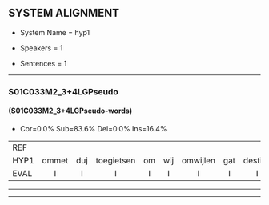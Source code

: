 
## SYSTEM ALIGNMENT

- System Name = hyp1

- Speakers = 1

- Sentences = 1

---

### S01C033M2_3+4LGPseudo

#### (S01C033M2_3+4LGPseudo-words)

- Cor=0.0%	Sub=83.6%	Del=0.0%	Ins=16.4%

|  |  |  |  |  |  |  |  |  |  |  |  |  |  |  |  |  |  |  |  |  |  |  |  |  |  |  |  |  |  |  |  |  |  |  |  |  |  |  |  |  |  |  |  |  |  |  |  |  |  |  |  |  |  |  |  |  |  |  |  |  |  |
|:--- |:---:|:---:|:---:|:---:|:---:|:---:|:---:|:---:|:---:|:---:|:---:|:---:|:---:|:---:|:---:|:---:|:---:|:---:|:---:|:---:|:---:|:---:|:---:|:---:|:---:|:---:|:---:|:---:|:---:|:---:|:---:|:---:|:---:|:---:|:---:|:---:|:---:|:---:|:---:|:---:|:---:|:---:|:---:|:---:|:---:|:---:|:---:|:---:|:---:|:---:|:---:|:---:|:---:|:---:|:---:|:---:|:---:|:---:|:---:|:---:|:---:|
| REF |  |  |  |  |  |  |  |  |  |  | ometuif | toejietsen | oonwijlen | * | jattesiet | nurudien | stoenydaas | deuveltek | juitonie | * | * | gevijdel | sidowaan | spekkeraai | * | wachteniek | * | * | * | verpierik | nappegreeuw | mantaroen | * | schielendaspen | crobeklunker | kabbestepen | verwarig | ooiebiekje | fandelig | * | jalekrewen | smoralij | zeekvlachine | kanaroe | toineetlijgen | meitsegrok | kantelogsten | * | ondermind | choporatie | zennebral | ijraspangen | blottenduuf | girdofhaalder | tobbermoeit | * | poentalschouden | havedil | verbrakkertje | gerauwejaak | hapeneren |
| HYP1 | ommet | duj | toegietsen | om | wij | omwijlen | gat | destiiet | nuvrudinv | stune | das | e | veldek | je | e | toni | gevede | cidoa | spe | kurai | wahtaniek | vane | verpirik | naergi | mndarg | shenschilendaspen | rodijk | klunca | paes | te | ing | oa | dik | vandelies | jaa | yakeen | smole | zkflagina | ganau | gonet | glijgen | mijsarot | pandelogsten | onderinde | ondrmind | gopoti | zenuh | bral | eres | pangen | blot | en | duu | gerdohade | tben | gt | hoaden | havedi | verbrakea | gek | haeeen |
| EVAL | I | I | I | I | I | I | I | I | I | I | S | S | S | S | S | S | S | S | S | S | S | S | S | S | S | S | S | S | S | S | S | S | S | S | S | S | S | S | S | S | S | S | S | S | S | S | S | S | S | S | S | S | S | S | S | S | S | S | S | S | S |
---

---
